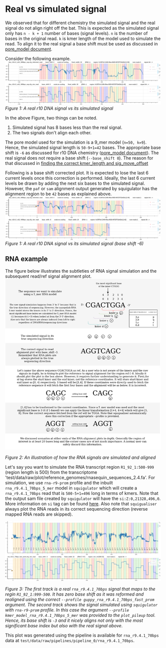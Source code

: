 # Real vs simulated signal

We observed that for different chemistry the simulated signal and the real signal do not align right off the bat. 
This is expected as the simulated signal only has `n - k + 1` number of bases (signal levels). 
`n` is the number of bases in the original read.
`k` is kmer length of the model used to simulate the read.
To align it to the real signal a base shift must be used as discussed in [pore_model document](pore_model.md).

Consider the following example.
![image](figures/sim_vs_real/sim_vs_real_no_base_shift.png)
*Figure 1: A real r10 DNA signal vs its simulated signal*

In the above Figure, two things can be noted.
1. Simulated signal has 8 bases less than the real signal.
2. The two signals don't align each other.

The pore model used for the simulation is a 9_mer model (`n=50, k=9`). Hence, the simulated signal length is `50-9+1=42` bases.
The appropriate base shift is `-6` as discussed for r10 DNA chemistry ([pore_model document](pore_model.md)).
The real signal does not require a base shift (`--base_shift 0`). The reason for that discussed in [finding the correct kmer_length and sig_move_offset](calculate_kmer_length_sig_move_offset.md)

Following is a base shift corrected plot. It is expected to lose the last 6 current levels once this correction is performed. Ideally, the last 6 current levels be drawn by adding the next six bases to the simulated signal. 
However, the `paf` or `sam` alignment output generated by squigulator has the alignment region to be `42` bases as explained above.
![image](figures/sim_vs_real/sim_vs_real_base_shift_corrected.png)
*Figure 1: A real r10 DNA signal vs its simulated signal (base shift -6)*


## RNA example
The figure below illustrates the subtleties of RNA signal simulation and the subsequent read/ref signal alignment plot.
![image](figures/sim_vs_real/RNA_simulation.png)

*Figure 2: An illustration of how the RNA signals are simulated and aligned*

Let's say you want to simulate the RNA transcript region `R1_92_1:500-999` (region length is 500) from the transcriptome 'test/data/raw/plot/reference_genomes/rnasequin_sequences_2.4.fa'.
For simulation, we use `rna-r9-prom` profile and the inbuilt `rna_r9.4.1_70bps_5_mer` model in `squigulator` which will create a `rna_r9.4.1_70bps` read that is `500-5+1=496` long in terms of kmers.
Note that the output sam file created by `squigulator` will have the `si:Z:0,21328,496,0`. More information on `si` tag can be found [here](https://github.com/hasindu2008/squigulator/blob/main/docs/output.md).
Also note that `squigualiser` always plot the RNA reads in its correct sequencing direction (reverse mapped RNA reads are skipped).

![image](figures/sim_vs_real/RNA_sim_real.png)

*Figure 3: The first track is a real `rna_r9.4.1_70bps` signal that maps to the regin `R1_92_1:999-500`.
It has zero base shift as it was reformed and realigned using the correct `--profile guppy_rna_r9.4.1_70bps_fast_prom` argument.
The second track shows the signal simulated using `squigulator` with `rna-r9-prom` profile.
In this case the argument `--profile kmer_model_rna_r9.4.1_70bps_5_mer` was provided to the `plot_pileup` tool. 
Hence, its base shift is `-3` and it nicely aligns not only with the most significant base index but also with the real signal above.*

This plot was generated using the pipeline is available for `rna_r9.4.1_70bps` data at `test/data/raw/pipelines/pipeline_0/rna_r9.4.1_70bps`.

